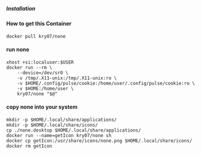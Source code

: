 ##### Installation

#### How to get this Container
```
docker pull kry07/none
```

#### run none
```
xhost +si:localuser:$USER
docker run --rm \
	--device=/dev/sr0 \
	-v /tmp/.X11-unix:/tmp/.X11-unix:ro \
	-v $HOME/.config/pulse/cookie:/home/user/.config/pulse/cookie:ro \
	-v $HOME:/home/user \
	kry07/none "$@"
```

#### copy none into your system
```
mkdir -p $HOME/.local/share/applications/
mkdir -p $HOME/.local/share/icons/ 
cp ./none.desktop $HOME/.local/share/applications/
docker run --name=getIcon kry07/none sh
docker cp getIcon:/usr/share/icons/none.png $HOME/.local/share/icons/
docker rm getIcon 
```
